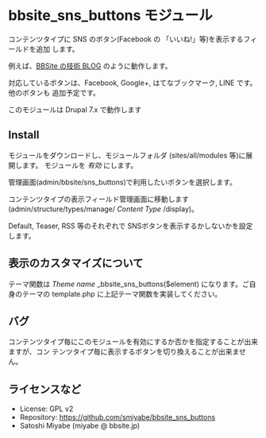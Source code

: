 # bbsite_sns_buttons モジュール

コンテンツタイプに SNS のボタン(Facebook の 「いいね!」等)を表示するフィールドを追加
します。

例えば、[BBSite の技術 BLOG](http://bbsite.jp/blog) のように動作します。

対応しているボタンは、Facebook, Google+, はてなブックマーク, LINE です。他のボタンも
追加予定です。

このモジュールは Drupal 7.x で動作します

## Install

モジュールをダウンロードし、モジュールフォルダ (sites/all/modules 等)に展開します。
モジュールを *有効* にします。

管理画面(admin/bbsite/sns_buttons)で利用したいボタンを選択します。

コンテンツタイプの表示フィールド管理画面に移動します
(admin/structure/types/manage/ *Content Type* /display)。

Default, Teaser, RSS 等のそれぞれで SNSボタンを表示するかしないかを設定します。


## 表示のカスタマイズについて

テーマ関数は *Theme name* _bbsite_sns_buttons($element) になります。ご自身のテーマの
template.php に上記テーマ関数を実装してください。


## バグ

コンテンツタイプ毎にこのモジュールを有効にするか否かを指定することが出来ますが、コン
テンツタイプ毎に表示するボタンを切り換えることが出来ません。


## ライセンスなど

- License: GPL v2
- Repository:  https://github.com/smiyabe/bbsite_sns_buttons
- Satoshi Miyabe (miyabe @ bbsite.jp)


